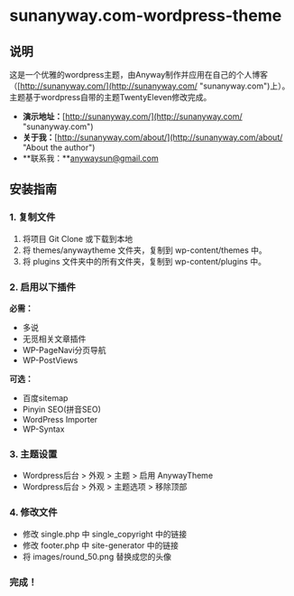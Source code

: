 # sunanyway.com-wordpress-theme

## 说明

这是一个优雅的wordpress主题，由Anyway制作并应用在自己的个人博客（[http://sunanyway.com/](http://sunanyway.com/ "sunanyway.com")上）。
主题基于wordpress自带的主题TwentyEleven修改完成。

+ **演示地址：**[http://sunanyway.com/](http://sunanyway.com/ "sunanyway.com")
+ **关于我：**[http://sunanyway.com/about/](http://sunanyway.com/about/ "About the author")
+ **联系我：**anywaysun@gmail.com

## 安装指南

### 1. 复制文件

1. 将项目 Git Clone 或下载到本地
1. 将 themes/anywaytheme 文件夹，复制到 wp-content/themes 中。
2. 将 plugins 文件夹中的所有文件夹，复制到 wp-content/plugins 中。

### 2. 启用以下插件

**必需：**
+ 多说
+ 无觅相关文章插件
+ WP-PageNavi分页导航
+ WP-PostViews

**可选：**
+ 百度sitemap
+ Pinyin SEO(拼音SEO)
+ WordPress Importer
+ WP-Syntax

### 3. 主题设置

+ Wordpress后台 > 外观 > 主题 > 启用 AnywayTheme
+ Wordpress后台 > 外观 > 主题选项 > 移除顶部

### 4. 修改文件

+ 修改 single.php 中 single_copyright 中的链接
+ 修改 footer.php 中 site-generator 中的链接
+ 将 images/round_50.png 替换成您的头像

### 完成！